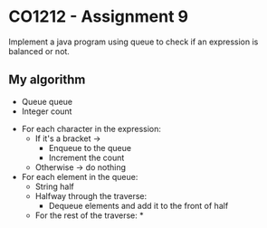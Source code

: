 # CO1212 - Assignment 9

Implement a java program using queue to check if an expression is balanced or not.

## My algorithm
- Queue queue
- Integer count

* For each character in the expression:
  * If it's a bracket -> 
    * Enqueue to the queue
    * Increment the count
  * Otherwise -> do nothing
* For each element in the queue:
  * String half
  * Halfway through the traverse:
    * Dequeue elements and add it to the front of half
  * For the rest of the traverse:
    * 